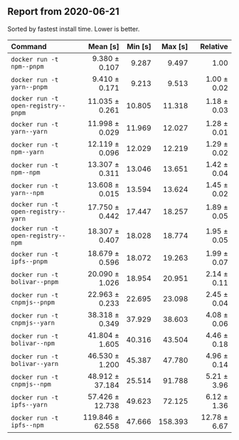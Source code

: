## Report from 2020-06-21

Sorted by fastest install time. Lower is better.


| Command | Mean [s] | Min [s] | Max [s] | Relative |
|:---|---:|---:|---:|---:|
| `docker run -t npm--pnpm` | 9.380 ± 0.107 | 9.287 | 9.497 | 1.00 |
| `docker run -t yarn--pnpm` | 9.410 ± 0.171 | 9.213 | 9.513 | 1.00 ± 0.02 |
| `docker run -t open-registry--pnpm` | 11.035 ± 0.261 | 10.805 | 11.318 | 1.18 ± 0.03 |
| `docker run -t yarn--yarn` | 11.998 ± 0.029 | 11.969 | 12.027 | 1.28 ± 0.01 |
| `docker run -t npm--yarn` | 12.119 ± 0.096 | 12.029 | 12.219 | 1.29 ± 0.02 |
| `docker run -t npm--npm` | 13.307 ± 0.311 | 13.046 | 13.651 | 1.42 ± 0.04 |
| `docker run -t yarn--npm` | 13.608 ± 0.015 | 13.594 | 13.624 | 1.45 ± 0.02 |
| `docker run -t open-registry--yarn` | 17.750 ± 0.442 | 17.447 | 18.257 | 1.89 ± 0.05 |
| `docker run -t open-registry--npm` | 18.307 ± 0.407 | 18.028 | 18.774 | 1.95 ± 0.05 |
| `docker run -t ipfs--pnpm` | 18.679 ± 0.596 | 18.072 | 19.263 | 1.99 ± 0.07 |
| `docker run -t bolivar--pnpm` | 20.090 ± 1.026 | 18.954 | 20.951 | 2.14 ± 0.11 |
| `docker run -t cnpmjs--pnpm` | 22.963 ± 0.233 | 22.695 | 23.098 | 2.45 ± 0.04 |
| `docker run -t cnpmjs--yarn` | 38.318 ± 0.349 | 37.929 | 38.603 | 4.08 ± 0.06 |
| `docker run -t bolivar--npm` | 41.804 ± 1.605 | 40.316 | 43.504 | 4.46 ± 0.18 |
| `docker run -t bolivar--yarn` | 46.530 ± 1.200 | 45.387 | 47.780 | 4.96 ± 0.14 |
| `docker run -t cnpmjs--npm` | 48.912 ± 37.184 | 25.514 | 91.788 | 5.21 ± 3.96 |
| `docker run -t ipfs--yarn` | 57.426 ± 12.738 | 49.623 | 72.125 | 6.12 ± 1.36 |
| `docker run -t ipfs--npm` | 119.846 ± 62.558 | 47.666 | 158.393 | 12.78 ± 6.67 |
